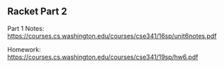 ## Racket Part 2

Part 1 Notes: https://courses.cs.washington.edu/courses/cse341/16sp/unit6notes.pdf

Homework: https://courses.cs.washington.edu/courses/cse341/19sp/hw6.pdf
